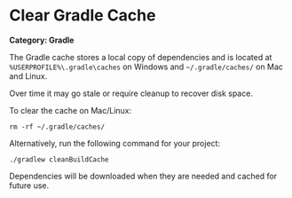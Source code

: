 # Clear Gradle Cache
 
__Category: Gradle__

The Gradle cache stores a local copy of dependencies and is located at `%USERPROFILE%\.gradle\caches` on Windows and `~/.gradle/caches/` on Mac and Linux. 

Over time it may go stale or require cleanup to recover disk space.

To clear the cache on Mac/Linux:

```shell
rm -rf ~/.gradle/caches/
```

Alternatively, run the following command for your project:

```shell
./gradlew cleanBuildCache
```

Dependencies will be downloaded when they are needed and cached for future use.
